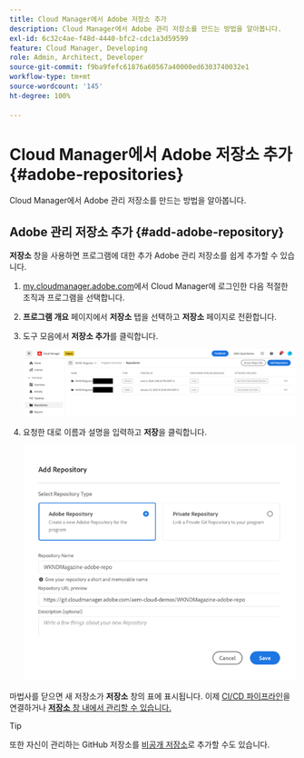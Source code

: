 ```yaml
---
title: Cloud Manager에서 Adobe 저장소 추가
description: Cloud Manager에서 Adobe 관리 저장소를 만드는 방법을 알아봅니다.
exl-id: 6c32c4ae-f48d-4440-bfc2-cdc1a3d59599
feature: Cloud Manager, Developing
role: Admin, Architect, Developer
source-git-commit: f9ba9fefc61876a60567a40000ed6303740032e1
workflow-type: tm+mt
source-wordcount: '145'
ht-degree: 100%

---
```


# Cloud Manager에서 Adobe 저장소 추가 {#adobe-repositories}

Cloud Manager에서 Adobe 관리 저장소를 만드는 방법을 알아봅니다.

## Adobe 관리 저장소 추가 {#add-adobe-repository}

**저장소** 창을 사용하면 프로그램에 대한 추가 Adobe 관리 저장소를 쉽게 추가할 수 있습니다.

1. [my.cloudmanager.adobe.com](https://my.cloudmanager.adobe.com/)에서 Cloud Manager에 로그인한 다음 적절한 조직과 프로그램을 선택합니다.

1. **프로그램 개요** 페이지에서 **저장소** 탭을 선택하고 **저장소** 페이지로 전환합니다.

1. 도구 모음에서 **저장소 추가**&#x200B;를 클릭합니다.

   ![저장소 추가 버튼](assets/add-repository.png)

1. 요청한 대로 이름과 설명을 입력하고 **저장**&#x200B;을 클릭합니다.

   ![저장소 추가 대화 상자](assets/add-adobe-repository.png)

마법사를 닫으면 새 저장소가 **저장소** 창의 표에 표시됩니다. 이제 [CI/CD 파이프라인](/help/implementing/cloud-manager/configuring-pipelines/introduction-ci-cd-pipelines.md)을 연결하거나 [**저장소** 창 내에서 관리할 수 있습니다.](managing-repositories.md)

>[!TIP]
>
>또한 자신이 관리하는 GitHub 저장소를 [비공개 저장소](private-repositories.md)로 추가할 수도 있습니다.
